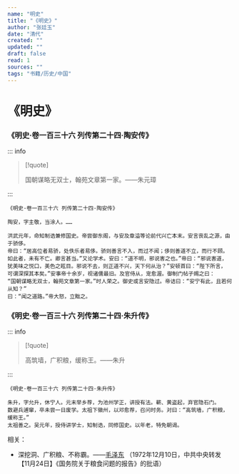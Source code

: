 ```yaml
---
name: "明史"
title: "《明史》"
author: "张廷玉"
date: "清代"
created: ""
updated: ""
draft: false
read: 1
sources: ""
tags: "书籍/历史/中国"
---
```


# 《明史》

### 《明史·卷一百三十六 列传第二十四·陶安传》

::: info

> [!quote]
>
> 国朝谋略无双士，翰苑文章第一家。——朱元璋

:::

```
《明史·卷一百三十六 列传第二十四·陶安传》

陶安，字主敬，当涂人。……

洪武元年，命知制诰兼修国史。帝尝御东阁，与安及章溢等论前代兴亡本末。安言丧乱之源，由于骄侈。
帝曰：“居高位者易骄，处佚乐者易侈。骄则善言不入，而过不闻；侈则善道不立，而行不顾。
如此者，未有不亡。卿言甚当。”又论学术。安曰：“道不明，邪说害之也。”帝曰：“邪说害道，
犹美味之悦口，美色之眩目。邪说不去，则正道不兴，天下何从治？”安顿首曰：“陛下所言，
可谓深探其本矣。”安事帝十余岁，视诸儒最旧。及官侍从，宠愈渥。御制门帖子赐之曰：
“国朝谋略无双士，翰苑文章第一家。”时人荣之。御史或言安隐过。帝诘曰：“安宁有此，且若何从知？”
曰：“闻之道路。”帝大怒，立黜之。
```

### 《明史·卷一百三十六 列传第二十四·朱升传》

::: info

> [!quote]
>
> 高筑墙，广积粮，缓称王。——朱升

:::

```
《明史·卷一百三十六 列传第二十四·朱升传》

朱升，字允升，休宁人。元末举乡荐，为池州学正，讲授有法。蕲、黄盗起，弃官隐石门。
数避兵逋窜，卒未尝一日废学。太祖下徽州，以邓愈荐，召问时务。对曰：“高筑墙，广积粮，缓称王。”
太祖善之。吴元年，授侍讲学士，知制诰，同修国史。以年老，特免朝谒。
```

相关：
- 深挖洞、广积粮、不称霸。——[毛泽东](../wiki/毛泽东.md)
（1972年12月10日，中共中央转发【11月24日】《国务院关于粮食问题的报告》的批语）
